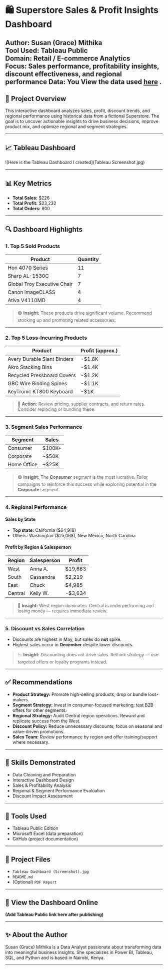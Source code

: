 
# 🛍️ Superstore Sales & Profit Insights Dashboard

**Author:** Susan (Grace) Mithika  
**Tool Used:** Tableau Public  
**Domain:** Retail / E-commerce Analytics  
**Focus:** Sales performance, profitability insights, discount effectiveness, and regional performance
**Data:** You View the data used [here](https://github.com/SusanGrace1/Sales-Profits/blob/main/Superstore%20Data.xls) .
---

## 📌 Project Overview

This interactive dashboard analyzes sales, profit, discount trends, and regional performance using historical data from a fictional Superstore. The goal is to uncover actionable insights to drive business decisions, improve product mix, and optimize regional and segment strategies.

---

## 📈 Tableau Dashboard

![Here is the Tableau Dashboard I created](Tableau Screenshot.jpg)

---

## 📊 Key Metrics

- **Total Sales:** $226  
- **Total Profit:** $23,232  
- **Total Orders:** 800  

---

## 🔍 Dashboard Highlights

### 1. **Top 5 Sold Products**
| Product | Quantity |
|--------|----------|
| Hon 4070 Series | 11 |
| Sharp AL-1530C | 7 |
| Global Troy Executive Chair | 7 |
| Canon imageCLASS | 4 |
| Ativa V4110MD | 4 |

> 🟢 **Insight:** These products drive significant volume. Recommend stocking up and promoting related accessories.

---

### 2. **Top 5 Loss-Incurring Products**
| Product | Profit (approx.) |
|--------|------------------|
| Avery Durable Slant Binders | -$1.8K |
| Akro Stacking Bins | -$1.4K |
| Recycled Pressboard Covers | -$1.2K |
| GBC Wire Binding Spines | -$1.1K |
| KeyTronic KT800 Keyboard | -$1K |

> 🔴 **Action:** Review pricing, supplier contracts, and return rates. Consider replacing or bundling these.

---

### 3. **Segment Sales Performance**
| Segment      | Sales |
|--------------|-------|
| Consumer     | $100K+ |
| Corporate    | ~$50K |
| Home Office  | ~$25K |

> 🟢 **Insight:** The **Consumer** segment is the most lucrative. Tailor campaigns to reinforce this success while exploring potential in the **Corporate** segment.

---

### 4. **Regional Performance**
#### Sales by State
- **Top state:** California ($64,918)
- Others: Washington ($25,068), New Mexico, North Carolina

#### Profit by Region & Salesperson
| Region   | Salesperson | Profit |
|----------|-------------|--------|
| West     | Anna A.     | $19,663 |
| South    | Cassandra   | $2,219 |
| East     | Chuck       | $4,985 |
| Central  | Kelly W.    | -$3,634 |

> 🔵 **Insight:** West region dominates. Central is underperforming and losing money — requires immediate review.

---

### 5. **Discount vs Sales Correlation**
- Discounts are highest in May, but sales do **not** spike.
- Highest sales occur in **December** despite lower discounts.

> 📉 **Insight:** Discounting does not drive sales. Rethink strategy — use targeted offers or loyalty programs instead.

---

## ✅ Recommendations

- **Product Strategy:** Promote high-selling products; drop or bundle loss-makers.
- **Segment Strategy:** Invest in consumer-focused marketing; test B2B offers for other segments.
- **Regional Strategy:** Audit Central region operations. Reward and replicate success from the West.
- **Discount Policy:** Reduce unnecessary discounts; focus on seasonal and value-driven promotions.
- **Sales Team:** Review performance by region and offer training/support where necessary.

---

## 📌 Skills Demonstrated

- Data Cleaning and Preparation  
- Interactive Dashboard Design  
- Sales & Profitability Analysis  
- Regional & Segment Performance Evaluation  
- Discount Impact Assessment  

---

## 🧰 Tools Used

- Tableau Public Edition  
- Microsoft Excel (data preparation)  
- GitHub (project documentation)

---

## 📁 Project Files

- `Tableau Dashboard (Screenshot).jpg`
- `README.md`
- (Optional) `PDF Report`

---

## 🔗 View the Dashboard Online  
**(Add Tableau Public link here after publishing)**

---

## ✨ About the Author

Susan (Grace) Mithika is a Data Analyst passionate about transforming data into meaningful business insights. She specializes in Power BI, Tableau, SQL, and Python and is based in Nairobi, Kenya.

---


